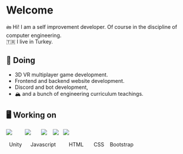 # Welcome

  🖮 Hi! I am a self improvement developer. Of course in the discipline of computer engineering. <br>
 :tr: I live in Turkey.
 
##  💎 Doing
  
- 3D VR multiplayer game development.
- Frontend and backend website development.
- Discord and bot development,
- 🏔️ and a bunch of engineering curriculum teachings.


##  🖥️ Working on

<img src="https://img.icons8.com/ios-filled/50/000000/unity.png"/>&nbsp;&nbsp;&nbsp;&nbsp;&nbsp;&nbsp;&nbsp;&nbsp;&nbsp;<img src="https://img.icons8.com/ios-filled/50/000000/javascript.png"/>&nbsp;&nbsp;&nbsp;&nbsp;&nbsp;&nbsp;&nbsp;<img src="https://img.icons8.com/color/50/000000/html-5--v1.png"/>&nbsp;&nbsp;&nbsp;&nbsp;<img src="https://img.icons8.com/color/50/000000/css3.png"/>&nbsp;&nbsp;&nbsp;<img src="https://img.icons8.com/color/50/000000/bootstrap.png"/>

&nbsp;&nbsp;Unity &nbsp;&nbsp;&nbsp;&nbsp; Javascript&nbsp;&nbsp;&nbsp;&nbsp;&nbsp;&nbsp;&nbsp;&nbsp;   HTML&nbsp;&nbsp;&nbsp;&nbsp;&nbsp;&nbsp;&nbsp;CSS&nbsp;&nbsp;&nbsp; Bootstrap
